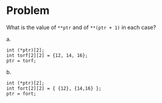 # Problem
What is the value of `**ptr` and of `**(ptr + 1)` in each case? 

a.
```
int (*ptr)[2];
int torf[2][2] = {12, 14, 16};
ptr = torf;
```

b.
```
int (*ptr)[2];
int fort[2][2] = { {12}, {14,16} };
ptr = fort;
```
